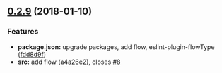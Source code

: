 <a name="0.2.9"></a>
## [0.2.9](https://github.com/HsuTing/cat-graphql/compare/fdd8d9f...v0.2.9) (2018-01-10)


### Features

* **package.json:** upgrade packages, add flow, eslint-plugin-flowType ([fdd8d9f](https://github.com/HsuTing/cat-graphql/commit/fdd8d9f))
* **src:** add flow ([a4a26e2](https://github.com/HsuTing/cat-graphql/commit/a4a26e2)), closes [#8](https://github.com/HsuTing/cat-graphql/issues/8)



